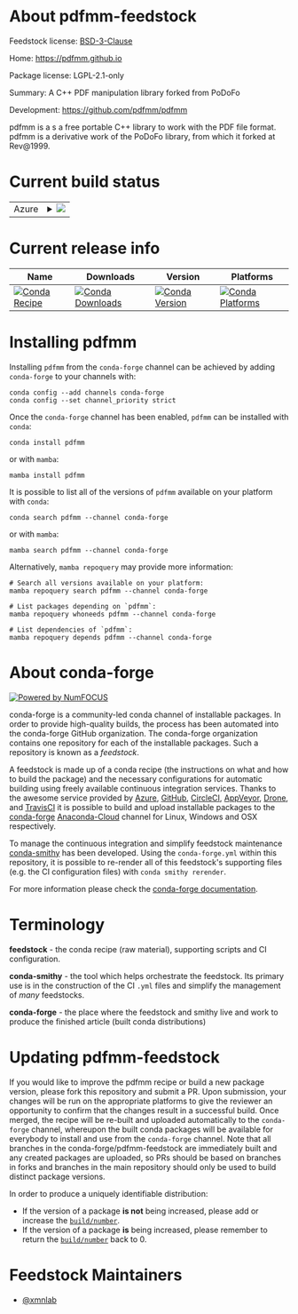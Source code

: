 About pdfmm-feedstock
=====================

Feedstock license: [BSD-3-Clause](https://github.com/conda-forge/pdfmm-feedstock/blob/main/LICENSE.txt)

Home: https://pdfmm.github.io

Package license: LGPL-2.1-only

Summary: A C++ PDF manipulation library forked from PoDoFo

Development: https://github.com/pdfmm/pdfmm

pdfmm is a s a free portable C++ library to work with the PDF file format.
pdfmm is a derivative work of the PoDoFo library, from which it forked at Rev@1999.


Current build status
====================


<table>
    
  <tr>
    <td>Azure</td>
    <td>
      <details>
        <summary>
          <a href="https://dev.azure.com/conda-forge/feedstock-builds/_build/latest?definitionId=17535&branchName=main">
            <img src="https://dev.azure.com/conda-forge/feedstock-builds/_apis/build/status/pdfmm-feedstock?branchName=main">
          </a>
        </summary>
        <table>
          <thead><tr><th>Variant</th><th>Status</th></tr></thead>
          <tbody><tr>
              <td>linux_64</td>
              <td>
                <a href="https://dev.azure.com/conda-forge/feedstock-builds/_build/latest?definitionId=17535&branchName=main">
                  <img src="https://dev.azure.com/conda-forge/feedstock-builds/_apis/build/status/pdfmm-feedstock?branchName=main&jobName=linux&configuration=linux%20linux_64_" alt="variant">
                </a>
              </td>
            </tr>
          </tbody>
        </table>
      </details>
    </td>
  </tr>
</table>

Current release info
====================

| Name | Downloads | Version | Platforms |
| --- | --- | --- | --- |
| [![Conda Recipe](https://img.shields.io/badge/recipe-pdfmm-green.svg)](https://anaconda.org/conda-forge/pdfmm) | [![Conda Downloads](https://img.shields.io/conda/dn/conda-forge/pdfmm.svg)](https://anaconda.org/conda-forge/pdfmm) | [![Conda Version](https://img.shields.io/conda/vn/conda-forge/pdfmm.svg)](https://anaconda.org/conda-forge/pdfmm) | [![Conda Platforms](https://img.shields.io/conda/pn/conda-forge/pdfmm.svg)](https://anaconda.org/conda-forge/pdfmm) |

Installing pdfmm
================

Installing `pdfmm` from the `conda-forge` channel can be achieved by adding `conda-forge` to your channels with:

```
conda config --add channels conda-forge
conda config --set channel_priority strict
```

Once the `conda-forge` channel has been enabled, `pdfmm` can be installed with `conda`:

```
conda install pdfmm
```

or with `mamba`:

```
mamba install pdfmm
```

It is possible to list all of the versions of `pdfmm` available on your platform with `conda`:

```
conda search pdfmm --channel conda-forge
```

or with `mamba`:

```
mamba search pdfmm --channel conda-forge
```

Alternatively, `mamba repoquery` may provide more information:

```
# Search all versions available on your platform:
mamba repoquery search pdfmm --channel conda-forge

# List packages depending on `pdfmm`:
mamba repoquery whoneeds pdfmm --channel conda-forge

# List dependencies of `pdfmm`:
mamba repoquery depends pdfmm --channel conda-forge
```


About conda-forge
=================

[![Powered by
NumFOCUS](https://img.shields.io/badge/powered%20by-NumFOCUS-orange.svg?style=flat&colorA=E1523D&colorB=007D8A)](https://numfocus.org)

conda-forge is a community-led conda channel of installable packages.
In order to provide high-quality builds, the process has been automated into the
conda-forge GitHub organization. The conda-forge organization contains one repository
for each of the installable packages. Such a repository is known as a *feedstock*.

A feedstock is made up of a conda recipe (the instructions on what and how to build
the package) and the necessary configurations for automatic building using freely
available continuous integration services. Thanks to the awesome service provided by
[Azure](https://azure.microsoft.com/en-us/services/devops/), [GitHub](https://github.com/),
[CircleCI](https://circleci.com/), [AppVeyor](https://www.appveyor.com/),
[Drone](https://cloud.drone.io/welcome), and [TravisCI](https://travis-ci.com/)
it is possible to build and upload installable packages to the
[conda-forge](https://anaconda.org/conda-forge) [Anaconda-Cloud](https://anaconda.org/)
channel for Linux, Windows and OSX respectively.

To manage the continuous integration and simplify feedstock maintenance
[conda-smithy](https://github.com/conda-forge/conda-smithy) has been developed.
Using the ``conda-forge.yml`` within this repository, it is possible to re-render all of
this feedstock's supporting files (e.g. the CI configuration files) with ``conda smithy rerender``.

For more information please check the [conda-forge documentation](https://conda-forge.org/docs/).

Terminology
===========

**feedstock** - the conda recipe (raw material), supporting scripts and CI configuration.

**conda-smithy** - the tool which helps orchestrate the feedstock.
                   Its primary use is in the construction of the CI ``.yml`` files
                   and simplify the management of *many* feedstocks.

**conda-forge** - the place where the feedstock and smithy live and work to
                  produce the finished article (built conda distributions)


Updating pdfmm-feedstock
========================

If you would like to improve the pdfmm recipe or build a new
package version, please fork this repository and submit a PR. Upon submission,
your changes will be run on the appropriate platforms to give the reviewer an
opportunity to confirm that the changes result in a successful build. Once
merged, the recipe will be re-built and uploaded automatically to the
`conda-forge` channel, whereupon the built conda packages will be available for
everybody to install and use from the `conda-forge` channel.
Note that all branches in the conda-forge/pdfmm-feedstock are
immediately built and any created packages are uploaded, so PRs should be based
on branches in forks and branches in the main repository should only be used to
build distinct package versions.

In order to produce a uniquely identifiable distribution:
 * If the version of a package **is not** being increased, please add or increase
   the [``build/number``](https://docs.conda.io/projects/conda-build/en/latest/resources/define-metadata.html#build-number-and-string).
 * If the version of a package **is** being increased, please remember to return
   the [``build/number``](https://docs.conda.io/projects/conda-build/en/latest/resources/define-metadata.html#build-number-and-string)
   back to 0.

Feedstock Maintainers
=====================

* [@xmnlab](https://github.com/xmnlab/)

